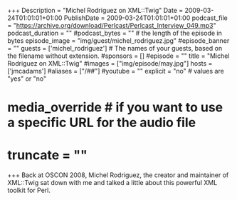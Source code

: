 +++
Description = "Michel Rodriguez on XML::Twig"
Date = 2009-03-24T01:01:01+01:00
PublishDate = 2009-03-24T01:01:01+01:00
podcast_file = "https://archive.org/download/Perlcast/Perlcast_Interview_049.mp3"
podcast_duration = ""
#podcast_bytes = "" # the length of the episode in bytes
episode_image = "img/guest/michel_rodriguez.jpg"
#episode_banner = ""
guests = ['michel_rodriguez'] # The names of your guests, based on the filename without extension.
#sponsors = []
#episode = ""
title = "Michel Rodriguez on XML::Twig"
#images = ["img/episode/may.jpg"]
hosts = ['jmcadams'] 
#aliases = ["/##"]
#youtube = ""
explicit = "no" # values are "yes" or "no"
# media_override # if you want to use a specific URL for the audio file
# truncate = ""
+++
Back at OSCON 2008, Michel Rodriguez, the creator and maintainer of XML::Twig sat down with me and talked a little about this powerful XML toolkit for Perl.